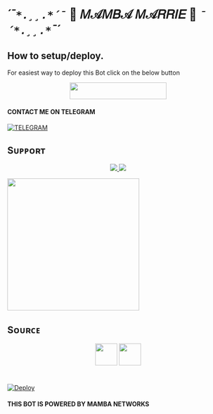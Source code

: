 # *´¯`*.¸¸.*´¯`*   🎀  𝑀𝒜𝑀𝐵𝒜 𝑀𝒜𝑅𝑅𝐼𝐸  🎀   *`¯´*.¸¸.*`¯´*


## How to setup/deploy.
For easiest way to deploy this Bot click on the below button
<p align="center"><a href="https://heroku.com/deploy?template=https://github.com/SUKHPAL443/MAMBA_MARRIE"> <img src="https://img.shields.io/badge/Deploy%20To%20Heroku-black?style=for-the-badge&logo=heroku" width="220" height="38.45"/></a></p>
 
#### CONTACT ME ON TELEGRAM

[![TELEGRAM](https://telegra.ph/file/ea68644f59bdaf57fd61e.jpg)](https://t.me/MAMBA_STAR)



##

## Sᴜᴘᴘᴏʀᴛ

<p align="center">
    <a href="https://t.me/MAMBA_X_SUPPORT"> <img src="https://img.shields.io/badge/Join-Our-green" /> <img src="https://img.shields.io/badge/Support-Channel-critical" /> </a>
</p>
<a href="https://t.me/CYBER_EAGLE_NETWORK"><img src="https://img.shields.io/badge/Telegram-Bot%20Master%20Official%20-gold?&style=flat-square?&logo=telegram" width=300px></a></p>


##

## Sᴏᴜʀᴄᴇ

<p align="center">
    <img src="https://img.shields.io/badge/Python-black" width=50px/>  <img src="https://img.shields.io/badge/Telethn-black" width=50px/>
</p>





#

[![Deploy](https://www.herokucdn.com/deploy/button.svg)](https://heroku.com/deploy?template=https://github.com/SUKHPAL443/MAMBA_MARFIE.git)

#### THIS BOT IS POWERED BY MAMBA NETWORKS 
